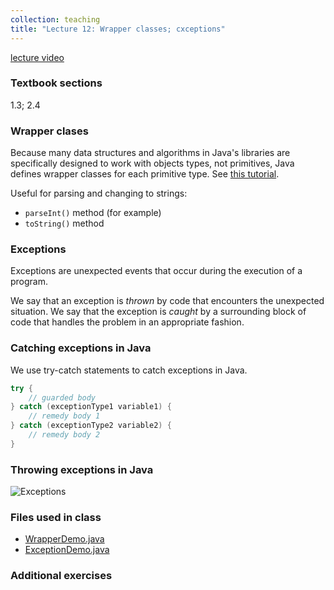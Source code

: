 ```yaml
---
collection: teaching
title: "Lecture 12: Wrapper classes; cxceptions"
---
```


[lecture video]()

### Textbook sections
1.3; 2.4

### Wrapper clases

Because many data structures and algorithms in Java's libraries are
specifically designed to work with objects types, not primitives, Java defines
wrapper classes for each primitive type. See [this tutorial](https://www.w3schools.com/java/java_wrapper_classes.asp).

Useful for parsing and changing to strings:
* `parseInt()` method (for example)
* `toString()` method

### Exceptions

Exceptions are unexpected events that occur during the execution of a program.

We say that an exception is *thrown* by code that encounters the unexpected
situation. We say that the exception is *caught* by a surrounding block of code
that handles the problem in an appropriate fashion.

### Catching exceptions in Java

We use try-catch statements to catch exceptions in Java.

```java
try {
    // guarded body
} catch (exceptionType1 variable1) {
    // remedy body 1
} catch (exceptionType2 variable2) {
	// remedy body 2
}
```

### Throwing exceptions in Java

![Exceptions](https://lgw2.github.io/teaching/csci132-fall-2022/lectures/exceptions.png)

### Files used in class
* [WrapperDemo.java](https://lgw2.github.io/teaching/csci132-fall-2022/lectures/WrapperDemo.java)
* [ExceptionDemo.java](https://lgw2.github.io/teaching/csci132-fall-2022/lectures/ExceptionDemo.java)

### Additional exercises
